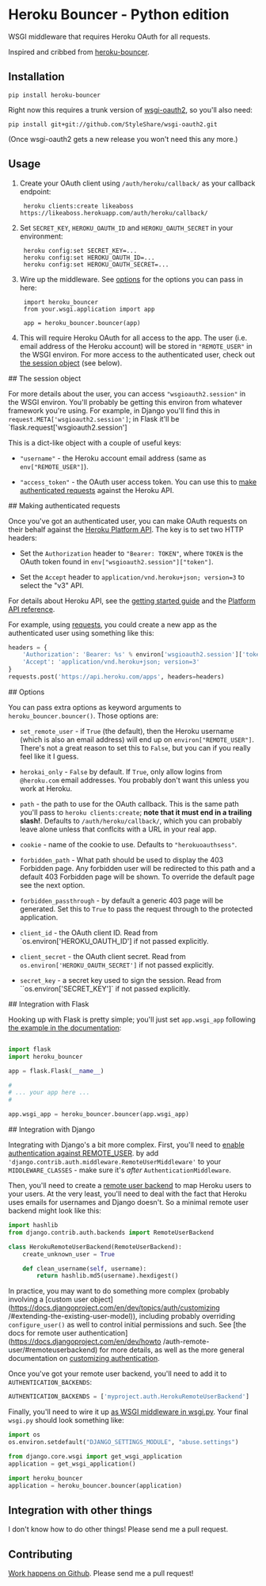 # Heroku Bouncer - Python edition

WSGI middleware that requires Heroku OAuth for all requests.

Inspired and cribbed from [heroku-bouncer](https://github.com/heroku/heroku-bouncer).

## Installation

```
pip install heroku-bouncer
```

Right now this requires a trunk version of
[wsgi-oauth2](https://github.com/StyleShare/wsgi-oauth2), so you'll also need:

```
pip install git+git://github.com/StyleShare/wsgi-oauth2.git
```

(Once wsgi-oauth2 gets a new release you won't need this any more.)

## Usage

1. Create your OAuth client using `/auth/heroku/callback/` as your callback
   endpoint:

        heroku clients:create likeaboss https://likeaboss.herokuapp.com/auth/heroku/callback/

2. Set `SECRET_KEY`, `HEROKU_OAUTH_ID` and `HEROKU_OAUTH_SECRET` in your environment:

        heroku config:set SECRET_KEY=...
        heroku config:set HEROKU_OAUTH_ID=...
        heroku config:set HEROKU_OAUTH_SECRET=...

3. Wire up the middleware. See [options](#options) for the options you can
   pass in here:

        import heroku_bouncer
        from your.wsgi.application import app

        app = heroku_bouncer.bouncer(app)

4. This will require Heroku OAuth for all access to the app. The user
   (i.e. email address of the Heroku account) will be stored in `"REMOTE_USER"`
   in the WSGI environ. For more access to the authenticated user, check
   out [the session object](#session) (see below).

<a name="session"/>
## The session object

For more details about the user, you can access `"wsgioauth2.session"` in the
WSGI environ. You'll probably be getting this environ from whatever framework
you're using. For example, in Django you'll find this in
`request.META['wsgioauth2.session']`; in Flask it'll be
`flask.request['wsgioauth2.session']

This is a dict-like object with a couple of useful keys:

* `"username"` - the Heroku account email address (same as `env["REMOTE_USER"]`).

* `"access_token"` - the OAuth user access token. You can use this to
  [make authenticated requests](#making-requests) against the Heroku API.

<a name="making-requests"/>
## Making authenticated requests

Once you've got an authenticated user, you can make OAuth requests on their
behalf against the [Heroku Platform API](https://devcenter.heroku.com/articles/platform-api-quickstart).
The key is to set two HTTP headers:

* Set the `Authorization` header to `"Bearer: TOKEN"`, where `TOKEN` is the
  OAuth token found in `env["wsgioauth2.session"]["token"]`.

* Set the `Accept` header to `application/vnd.heroku+json; version=3` to
  select the "v3" API.

For details about Heroku API, see the
[getting started guide](https://devcenter.heroku.com/articles/platform-api-quickstart)
and the [Platform API reference](https://devcenter.heroku.com/articles/platform-api-reference).

For example, using [requests](http://python-requests.org/), you could create
a new app as the authenticated user using something like this:

```python
headers = {
    'Authorization': 'Bearer: %s' % environ['wsgioauth2.session']['token'],
    'Accept': 'application/vnd.heroku+json; version=3'
}
requests.post('https://api.heroku.com/apps', headers=headers)
```

<a name="options"/>
## Options

You can pass extra options as keyword arguments to `heroku_bouncer.bouncer()`.
Those options are:

* `set_remote_user` - if `True` (the default), then the Heroku username
  (which is also an email address) will end up on `environ["REMOTE_USER"]`.
  There's not a great reason to set this to `False`, but you can if you
  really feel like it I guess.

* `herokai_only` - `False` by default. If `True`, only allow logins from
  `@heroku.com` email addresses. You probably don't want this unless you
  work at Heroku.

* `path` - the path to use for the OAuth callback. This is the same path you'll
  pass to `heroku clients:create`; **note that it must end in a trailing
  slash!**. Defaults to ``/auth/heroku/callback/``, which you can probably
  leave alone unless that conflcits with a URL in your real app.

* `cookie` - name of the cookie to use. Defaults to `"herokuoauthsess"`.

*  `forbidden_path` - What path should be used to display the 403 Forbidden
   page. Any forbidden user will be redirected to this path and a default 403
   Forbidden page will be shown. To override the default  page see the next
   option.

* `forbidden_passthrough` - by default a generic 403 page will be generated. Set
  this to `True` to pass the request through to the protected application.

* `client_id` - the OAuth client ID. Read from `os.environ['HEROKU_OAUTH_ID']
  if not passed explicitly.

* `client_secret` - the OAuth client secret. Read from
  `os.environ['HEROKU_OAUTH_SECRET']` if not passed explicitly.

* `secret_key` - a secret key used to sign the session. Read from
  ``os.environ['SECRET_KEY']` if not passed explicitly.

<a name="flask"/>
## Integration with Flask

Hooking up with Flask is pretty simple; you'll just set `app.wsgi_app` following
[the example in the documentation](http://flask.pocoo.org/docs/quickstart/#hooking-in-wsgi-middlewares):

```python

import flask
import heroku_bouncer

app = flask.Flask(__name__)

#
# ... your app here ...
#

app.wsgi_app = heroku_bouncer.bouncer(app.wsgi_app)
```

<a name="django"/>
## Integration with Django

Integrating with Django's a bit more complex. First, you'll need to
[enable authentication against REMOTE_USER](https://docs.djangoproject.com/en/dev/howto/auth-remote-user/).
by add `'django.contrib.auth.middleware.RemoteUserMiddleware'`
   to your ``MIDDLEWARE_CLASSES`` - make sure it's *after*
   `AuthenticationMiddleware`.

Then, you'll need to create a [remote user backend](https://docs.djangoproject.com/en/dev/howto/auth-remote-user/#remoteuserbackend) to map Heroku users to your users. At the very least,
you'll need to deal with the fact that Heroku uses emails for usernames and
Django doesn't. So a minimal remote user backend might look like this:

```python
import hashlib
from django.contrib.auth.backends import RemoteUserBackend

class HerokuRemoteUserBackend(RemoteUserBackend):
    create_unknown_user = True

    def clean_username(self, username):
        return hashlib.md5(username).hexdigest()
```

In practice, you may want to do something more complex (probably involving a
[custom user object](https://docs.djangoproject.com/en/dev/topics/auth/customizing
/#extending-the-existing-user-model)), including probably overriding
`configure_user()` as well to control initial permissions and such. See [the
docs for remote user authentication](https://docs.djangoproject.com/en/dev/howto
/auth-remote-user/#remoteuserbackend) for more details, as well as the more
general documentation on [customizing authentication](https://docs.djangoproject.com/en/dev/topics/auth/customizing/).

Once you've got your remote user backend, you'll need to add it to
`AUTHENTICATION_BACKENDS`:

```python
AUTHENTICATION_BACKENDS = ['myproject.auth.HerokuRemoteUserBackend']
```

Finally, you'll need to wire it up [as WSGI middleware in wsgi.py](https://docs.djangoproject.com/en/dev/howto/deployment/wsgi/#applying-wsgi-middleware). Your final `wsgi.py` should look
something like:

```python
import os
os.environ.setdefault("DJANGO_SETTINGS_MODULE", "abuse.settings")

from django.core.wsgi import get_wsgi_application
application = get_wsgi_application()

import heroku_bouncer
application = heroku_bouncer.bouncer(application)
```

## Integration with other things

I don't know how to do other things! Please send me a pull request.

## Contributing

[Work happens on Github](http://github.com/heroku/heroku-bouncer-python).
Please send me a pull request!
